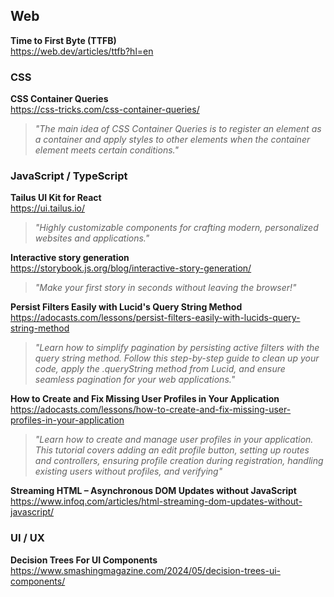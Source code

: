 ## Web

**Time to First Byte (TTFB)**  
https://web.dev/articles/ttfb?hl=en

### CSS

**CSS Container Queries**  
https://css-tricks.com/css-container-queries/

> _"The main idea of CSS Container Queries is to register an element as a
> container and apply styles to other elements when the container element meets
> certain conditions."_

### JavaScript / TypeScript

**Tailus UI Kit for React**  
https://ui.tailus.io/

> _"Highly customizable components for crafting modern, personalized websites
> and applications."_

**Interactive story generation**  
https://storybook.js.org/blog/interactive-story-generation/

> _"Make your first story in seconds without leaving the browser!"_

**Persist Filters Easily with Lucid's Query String Method**  
https://adocasts.com/lessons/persist-filters-easily-with-lucids-query-string-method

> _"Learn how to simplify pagination by persisting active filters with the query
> string method. Follow this step-by-step guide to clean up your code, apply the
> .queryString method from Lucid, and ensure seamless pagination for your web
> applications."_

**How to Create and Fix Missing User Profiles in Your Application**  
https://adocasts.com/lessons/how-to-create-and-fix-missing-user-profiles-in-your-application

> _"Learn how to create and manage user profiles in your application. This
> tutorial covers adding an edit profile button, setting up routes and
> controllers, ensuring profile creation during registration, handling existing
> users without profiles, and verifying"_

**Streaming HTML – Asynchronous DOM Updates without JavaScript**  
https://www.infoq.com/articles/html-streaming-dom-updates-without-javascript/

### UI / UX

**Decision Trees For UI Components**  
https://www.smashingmagazine.com/2024/05/decision-trees-ui-components/
